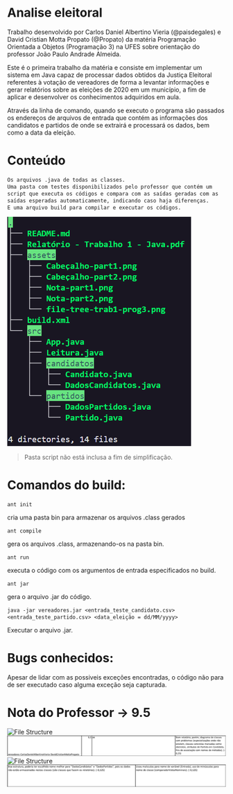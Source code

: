 # Analise eleitoral

Trabalho desenvolvido por Carlos Daniel Albertino Vieria (@paisdegales) e David Cristian Motta Propato (@Propato) da matéria Programação Orientada a Objetos (Programação 3) na UFES sobre orientação do professor João Paulo Andrade Almeida. 

Este é o primeira trabalho da matéria e consiste em implementar um sistema em Java capaz de processar dados obtidos da Justiça Eleitoral referentes à votação de vereadores de forma a levantar informações e gerar relatórios sobre as eleições de 2020 em um município, a fim de aplicar e desenvolver os conhecimentos adquiridos em aula. 

Através da linha de comando, quando se executo o programa são passados os endereços de arquivos de entrada que contém as informações dos candidatos e partidos de onde se extrairá e processará os dados, bem como a data da eleição.

# Conteúdo

    Os arquivos .java de todas as classes.
    Uma pasta com testes disponibilizados pelo professor que contém um script que executa os códigos e compara com as saídas geradas com as saídas esperadas automaticamente, indicando caso haja diferenças.
    E uma arquivo build para compilar e executar os códigos. 

![File Structure](assets/file-tree-trab1-prog3.png)
>Pasta script não está inclusa a fim de simplificação.

# Comandos do build:

    ant init
cria uma pasta bin para armazenar os arquivos .class gerados

    ant compile
gera os arquivos .class, armazenando-os na pasta bin.

    ant run
executa o código com os argumentos de entrada especificados no build.

    ant jar
gera o arquivo .jar do código.

    java -jar vereadores.jar <entrada_teste_candidato.csv> <entrada_teste_partido.csv> <data_eleição = dd/MM/yyyy>
Executar o arquivo .jar.

# Bugs conhecidos:

Apesar de lidar com as possiveis exceções encontradas, o código não para de ser executado caso alguma exceção seja capturada.

# Nota do Professor -> 9.5

![File Structure](assets/Cabeçalho-part1.png)
![File Structure](assets/Nota-part1.png)
![File Structure](assets/Cabeçalho-part2.png)
![File Structure](assets/Nota-part2.png)
